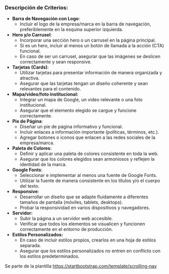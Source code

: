### Descripción de Criterios:

- **Barra de Navegación con Logo**:
    - Incluir el logo de la empresa/marca en la barra de navegación, preferiblemente en la esquina superior izquierda.
- **Hero y/o Carrusel**:
    - Incorporar una sección hero o un carrusel en la página principal.
    - Si es un hero, incluir al menos un botón de llamada a la acción (CTA) funcional.
    - En caso de ser un carrusel, asegurar que las imágenes se deslicen correctamente y sean responsive.
- **Tarjetas (Cards)**:
    - Utilizar tarjetas para presentar información de manera organizada y atractiva.
    - Asegurar que las tarjetas tengan un diseño coherente y sean relevantes para el contenido.
- **Mapa/video/foto institucional:**
    - Integrar un mapa de Google, un video relevante o una foto institucional.
    - Asegurar que el elemento elegido se cargue y funcione correctamente.
- **Pie de Página**:
    - Diseñar un pie de página informativo y funcional.
    - Incluir enlaces a información importante (políticas, términos, etc.).
    - Agregar botones o iconos que enlacen a las redes sociales de la empresa/marca.
- **Paleta de Colores**:
    - Definir y aplicar una paleta de colores consistente en toda la web.
    - Asegurar que los colores elegidos sean armoniosos y reflejen la identidad de la marca.
- **Google Fonts**:
    - Seleccionar e implementar al menos una fuente de Google Fonts.
    - Utilizar la fuente de manera consistente en los títulos y/o el cuerpo del texto.
- **Responsive**:
    - Desarrollar un diseño que se adapte fluidamente a diferentes tamaños de pantalla (móviles, tablets, desktops).
    - Probar la responsividad en varios dispositivos y navegadores.
- **Servidor:**
    - Subir la página a un servidor web accesible.
    - Verificar que todos los elementos se visualicen y funcionen correctamente en el entorno de producción.
- **Estilos Personalizados:** 
    - En caso de incluir estilos propios, crearlos en una hoja de estilos separada.
    - Asegurar que los estilos personalizados no entren en conflicto con los estilos predeterminados.

Se parte de la plantilla https://startbootstrap.com/template/scrolling-nav
